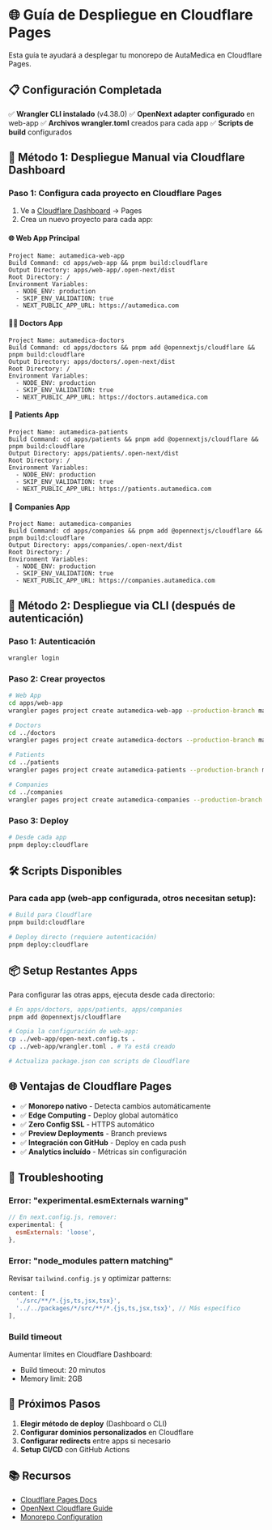 # 🌐 Guía de Despliegue en Cloudflare Pages

Esta guía te ayudará a desplegar tu monorepo de AutaMedica en Cloudflare Pages.

## 📋 Configuración Completada

✅ **Wrangler CLI instalado** (v4.38.0)
✅ **OpenNext adapter configurado** en web-app
✅ **Archivos wrangler.toml** creados para cada app
✅ **Scripts de build** configurados

## 🚀 Método 1: Despliegue Manual via Cloudflare Dashboard

### Paso 1: Configura cada proyecto en Cloudflare Pages

1. Ve a [Cloudflare Dashboard](https://dash.cloudflare.com/) → Pages
2. Crea un nuevo proyecto para cada app:

#### 🌐 **Web App Principal**
```
Project Name: autamedica-web-app
Build Command: cd apps/web-app && pnpm build:cloudflare
Output Directory: apps/web-app/.open-next/dist
Root Directory: /
Environment Variables:
  - NODE_ENV: production
  - SKIP_ENV_VALIDATION: true
  - NEXT_PUBLIC_APP_URL: https://autamedica.com
```

#### 👨‍⚕️ **Doctors App**
```
Project Name: autamedica-doctors
Build Command: cd apps/doctors && pnpm add @opennextjs/cloudflare && pnpm build:cloudflare
Output Directory: apps/doctors/.open-next/dist
Root Directory: /
Environment Variables:
  - NODE_ENV: production
  - SKIP_ENV_VALIDATION: true
  - NEXT_PUBLIC_APP_URL: https://doctors.autamedica.com
```

#### 👤 **Patients App**
```
Project Name: autamedica-patients
Build Command: cd apps/patients && pnpm add @opennextjs/cloudflare && pnpm build:cloudflare
Output Directory: apps/patients/.open-next/dist
Root Directory: /
Environment Variables:
  - NODE_ENV: production
  - SKIP_ENV_VALIDATION: true
  - NEXT_PUBLIC_APP_URL: https://patients.autamedica.com
```

#### 🏢 **Companies App**
```
Project Name: autamedica-companies
Build Command: cd apps/companies && pnpm add @opennextjs/cloudflare && pnpm build:cloudflare
Output Directory: apps/companies/.open-next/dist
Root Directory: /
Environment Variables:
  - NODE_ENV: production
  - SKIP_ENV_VALIDATION: true
  - NEXT_PUBLIC_APP_URL: https://companies.autamedica.com
```

## 🚀 Método 2: Despliegue via CLI (después de autenticación)

### Paso 1: Autenticación
```bash
wrangler login
```

### Paso 2: Crear proyectos
```bash
# Web App
cd apps/web-app
wrangler pages project create autamedica-web-app --production-branch main

# Doctors
cd ../doctors
wrangler pages project create autamedica-doctors --production-branch main

# Patients
cd ../patients
wrangler pages project create autamedica-patients --production-branch main

# Companies
cd ../companies
wrangler pages project create autamedica-companies --production-branch main
```

### Paso 3: Deploy
```bash
# Desde cada app
pnpm deploy:cloudflare
```

## 🛠️ Scripts Disponibles

### Para cada app (web-app configurada, otros necesitan setup):

```bash
# Build para Cloudflare
pnpm build:cloudflare

# Deploy directo (requiere autenticación)
pnpm deploy:cloudflare
```

## 📦 Setup Restantes Apps

Para configurar las otras apps, ejecuta desde cada directorio:

```bash
# En apps/doctors, apps/patients, apps/companies
pnpm add @opennextjs/cloudflare

# Copia la configuración de web-app:
cp ../web-app/open-next.config.ts .
cp ../web-app/wrangler.toml . # Ya está creado

# Actualiza package.json con scripts de Cloudflare
```

## 🌐 Ventajas de Cloudflare Pages

- ✅ **Monorepo nativo** - Detecta cambios automáticamente
- ✅ **Edge Computing** - Deploy global automático
- ✅ **Zero Config SSL** - HTTPS automático
- ✅ **Preview Deployments** - Branch previews
- ✅ **Integración con GitHub** - Deploy en cada push
- ✅ **Analytics incluído** - Métricas sin configuración

## 🔧 Troubleshooting

### Error: "experimental.esmExternals warning"
```javascript
// En next.config.js, remover:
experimental: {
  esmExternals: 'loose',
},
```

### Error: "node_modules pattern matching"
Revisar `tailwind.config.js` y optimizar patterns:
```javascript
content: [
  './src/**/*.{js,ts,jsx,tsx}',
  '../../packages/*/src/**/*.{js,ts,jsx,tsx}', // Más específico
],
```

### Build timeout
Aumentar límites en Cloudflare Dashboard:
- Build timeout: 20 minutos
- Memory limit: 2GB

## 🎯 Próximos Pasos

1. **Elegir método de deploy** (Dashboard o CLI)
2. **Configurar dominios personalizados** en Cloudflare
3. **Configurar redirects** entre apps si necesario
4. **Setup CI/CD** con GitHub Actions

## 📚 Recursos

- [Cloudflare Pages Docs](https://developers.cloudflare.com/pages/)
- [OpenNext Cloudflare Guide](https://opennext.js.org/cloudflare)
- [Monorepo Configuration](https://developers.cloudflare.com/pages/configuration/monorepos/)